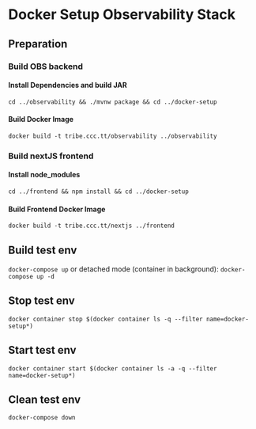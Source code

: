 # Docker Setup Observability Stack

## Preparation

### Build OBS backend

#### Install Dependencies and build JAR

```cd ../observability && ./mvnw package && cd ../docker-setup```

#### Build Docker Image

```docker build -t tribe.ccc.tt/observability ../observability```

### Build nextJS frontend

#### Install node_modules

```cd ../frontend && npm install && cd ../docker-setup```

#### Build Frontend Docker Image

```docker build -t tribe.ccc.tt/nextjs ../frontend```

## Build test env

```docker-compose up```
or detached mode (container in background):
```docker-compose up -d```

## Stop test env

```docker container stop $(docker container ls -q --filter name=docker-setup*)```

## Start test env

```docker container start $(docker container ls -a -q --filter name=docker-setup*)```

## Clean test env

```docker-compose down```